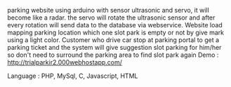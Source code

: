 parking website using arduino with sensor ultrasonic and servo, it will become like a radar. the servo will rotate the ultrasonic sensor and after every rotation will send data to the database via webservice. Website load mapping parking location which one slot park is empty or not by give mark using a light color. Customer who drive car stop at parking portal to get a parking ticket and the system will give suggestion slot parking for him/her so don't need to surround the parking area to find slot park again
Demo : http://trialparkir2.000webhostapp.com/

Language : PHP, MySql, C, Javascript, HTML
